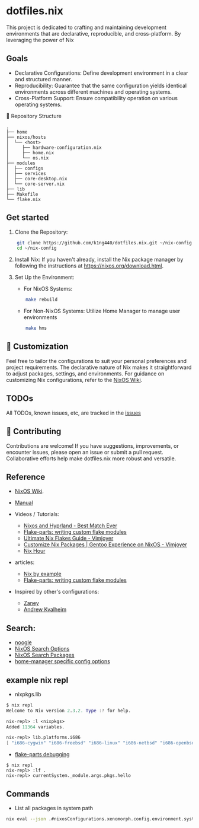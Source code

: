 # dotfiles.nix

This project is dedicated to crafting and maintaining development environments that are declarative, reproducible, and cross-platform. By leveraging the power of Nix

## Goals

- Declarative Configurations: Define development environment in a clear and structured manner.
- Reproducibility: Guarantee that the same configuration yields identical environments across different machines and operating systems.
- Cross-Platform Support: Ensure compatibility operation on various operating systems.

📂 Repository Structure

```
.
├── home
├── nixos/hosts
│  └── <host>
│     ├── hardware-configuration.nix
│     ├── home.nix
│     └── os.nix
├── modules
│  ├── configs
│  ├── services
│  ├── core-desktop.nix
│  └── core-server.nix
├── lib
├── Makefile
└── flake.nix
```

## Get started

1. Clone the Repository:

```bash
    git clone https://github.com/k1ng440/dotfiles.nix.git ~/nix-config
    cd ~/nix-config
```

2. Install Nix: If you haven't already, install the Nix package manager by following the instructions at https://nixos.org/download.html.

3. Set Up the Environment:

   - For NixOS Systems:

   ```bash
       make rebuild
   ```

   - For Non-NixOS Systems: Utilize Home Manager to manage user environments

   ```bash
       make hms
   ```

## 🔧 Customization

Feel free to tailor the configurations to suit your personal preferences and project requirements. The declarative nature of Nix makes it straightforward to adjust packages, settings, and environments. For guidance on customizing Nix configurations, refer to the [NixOS Wiki](https://nixos.wiki/).

## TODOs

All TODOs, known issues, etc, are tracked in the [issues](https://github.com/k1ng440/dotfiles.nix/issues)

## 🤝 Contributing

Contributions are welcome! If you have suggestions, improvements, or encounter issues, please open an issue or submit a pull request. Collaborative efforts help make dotfiles.nix more robust and versatile.

## Reference

- [NixOS Wiki](https://nixos.wiki/wiki/Main_Page).
- [Manual](https://nixos.org/manual/nixos/stable/index.html)

- Videos / Tutorials:

  - [Nixos and Hyprland - Best Match Ever](https://www.youtube.com/watch?v=61wGzIv12Ds)
  - [Flake-parts: writing custom flake modules](https://www.vtimofeenko.com/posts/flake-parts-writing-custom-flake-modules/)
  - [Ultimate Nix Flakes Guide - Vimjoyer](https://www.youtube.com/watch?v=JCeYq72Sko0)
  - [Customize Nix Packages | Gentoo Experience on NixOS - Vimjoyer](https://www.youtube.com/watch?v=jHb7Pe7x1ZY)
  - [Nix Hour](https://www.youtube.com/results?search_query=nix+hour)

- articles:
  - [Nix by example](https://medium.com/@MrJamesFisher/nix-by-example-a0063a1a4c55)
  - [Flake-parts: writing custom flake modules](https://www.vtimofeenko.com/posts/flake-parts-writing-custom-flake-modules/#declaring-a-package)
- Inspired by other's configurations:
  - [Zaney](https://gitlab.com/Zaney/zaneyos)
  - [Andrew Kvalheim](https://codeberg.org/AndrewKvalheim/configuration)

## Search:

- [noogle](https://noogle.dev)
- [NixOS Search Options](https://search.nixos.org/options)
- [NixOS Search Packages](https://search.nixos.org/packages)
- [home-manager specific config options](https://mipmip.github.io/home-manager-option-search/)

## example nix repl

- nixpkgs.lib

```nix
$ nix repl
Welcome to Nix version 2.3.2. Type :? for help.

nix-repl> :l <nixpkgs>
Added 11364 variables.

nix-repl> lib.platforms.i686
[ "i686-cygwin" "i686-freebsd" "i686-linux" "i686-netbsd" "i686-openbsd" "i686-darwin" "i686-windows" "i686-none" ]
```

- [flake-parts debugging](https://flake.parts/options/flake-parts.html)

```
$ nix repl
nix-repl> :lf .
nix-repl> currentSystem._module.args.pkgs.hello
```

## Commands

- List all packages in system path

```bash
nix eval --json .#nixosConfigurations.xenomorph.config.environment.systemPackages --apply 'builtins.map (p: p.name)' | jq . | less
```

